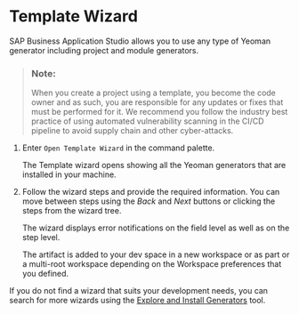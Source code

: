 <!-- loioba59cb69245443008d016690fd068fcf -->

# Template Wizard

SAP Business Application Studio allows you to use any type of Yeoman generator including project and module generators.

> ### Note:  
> When you create a project using a template, you become the code owner and as such, you are responsible for any updates or fixes that must be performed for it. We recommend you follow the industry best practice of using automated vulnerability scanning in the CI/CD pipeline to avoid supply chain and other cyber-attacks.

1.  Enter `Open Template Wizard` in the command palette.

    The Template wizard opens showing all the Yeoman generators that are installed in your machine.

2.  Follow the wizard steps and provide the required information. You can move between steps using the *Back* and *Next* buttons or clicking the steps from the wizard tree.

    The wizard displays error notifications on the field level as well as on the step level.

    The artifact is added to your dev space in a new workspace or as part or a multi-root workspace depending on the Workspace preferences that you defined.


If you do not find a wizard that suits your development needs, you can search for more wizards using the [Explore and Install Generators](https://help.sap.com/products/SAP%20Business%20Application%20Studio/9d1db9835307451daa8c930fbd9ab264/7865b5e276ad4f8d9616a3e18eddb174.html) tool.

